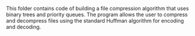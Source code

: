 This folder contains code of building a file compression algorithm that uses binary trees and priority queues. 
The program allows the user to compress and decompress files using the standard Huffman algorithm for encoding and decoding.
